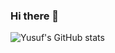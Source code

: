 ### Hi there 👋

![Yusuf's GitHub stats](https://github-readme-stats.vercel.app/api?username=yusufcakmak&count_private=true$show_icons=true)


<!--
**yusufcakmak/yusufcakmak** is a ✨ _special_ ✨ repository because its `README.md` (this file) appears on your GitHub profile.

Here are some ideas to get you started:

- 🔭 I’m currently working on ...
- 🌱 I’m currently learning ...
- 👯 I’m looking to collaborate on ...
- 🤔 I’m looking for help with ...
- 💬 Ask me about ...
- 📫 How to reach me: ...
- 😄 Pronouns: ...
- ⚡ Fun fact: ...
-->

